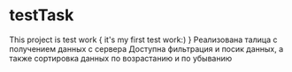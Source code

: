 # testTask

This project is test work { it's my first test work:) }
Реализована талица с получением данных с сервера
Доступна фильтрация и посик данных, а также сортировка данных по возрастанию и по убыванию
